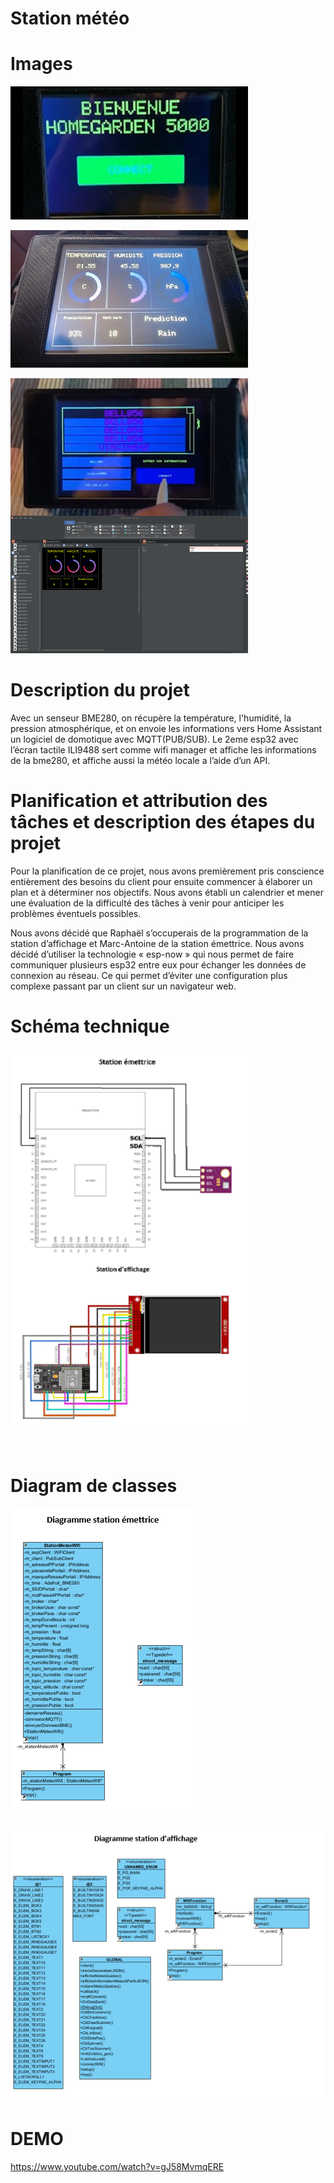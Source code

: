 # Station météo

# Images


<img src="./img/homeGarden5000.jpg"
     alt="homeGarden5000"
     />

<img src="./img/info.jpg"
     alt="info"
     style="margin-right: 10px;" />

<img src="./img/wifiManager.png"
     alt="wifiManager"
     style="float: left; margin-right: 10px;" />

<img src="./img/GUI.png"
     alt="GUI"
     style="margin-right: 8px;" />

# Description du projet

Avec un senseur BME280, on récupère la température, l'humidité, la pression atmosphérique, et on envoie les informations vers Home Assistant un logiciel de domotique avec MQTT(PUB/SUB).
Le 2eme esp32 avec l’écran tactile ILI9488 sert comme wifi manager et affiche les informations de la bme280, et affiche aussi la météo locale a l’aide d’un API.

# Planification et attribution des tâches et description des étapes du projet

Pour la planification de ce projet, nous avons premièrement pris conscience entièrement des besoins du client pour ensuite commencer à élaborer un plan et à déterminer nos objectifs. Nous avons établi un calendrier et mener une évaluation de la difficulté des tâches à venir pour anticiper les problèmes éventuels possibles.

Nous avons décidé que Raphaël s’occuperais de la programmation de la station d’affichage et Marc-Antoine de la station émettrice. Nous avons décidé d’utiliser la technologie « esp-now » qui nous permet de faire communiquer plusieurs esp32 entre eux pour échanger les données de connexion au réseau. Ce qui permet d’éviter une configuration plus complexe passant par un client sur un navigateur web.


# Schéma technique

<img src="./img/ESP32BME.png"
     alt="ESP32BME"
     style="float: left; margin-right: 10px;" />

<img src="./img/ESP32ILI9488.png"
     alt="ESP32ILI9488"
     style="margin-right: 10px;" />

<br>

# Diagram de classes

<img src="./img/diagramEmetteur.png"
     alt="diagramEmetteur"
     style="float: center;" />

<img src="./img/diagramEcran.png"
     alt="diagramEcran"
     style="margin-right: 10px;" />




# DEMO
https://www.youtube.com/watch?v=gJ58MvmqERE
